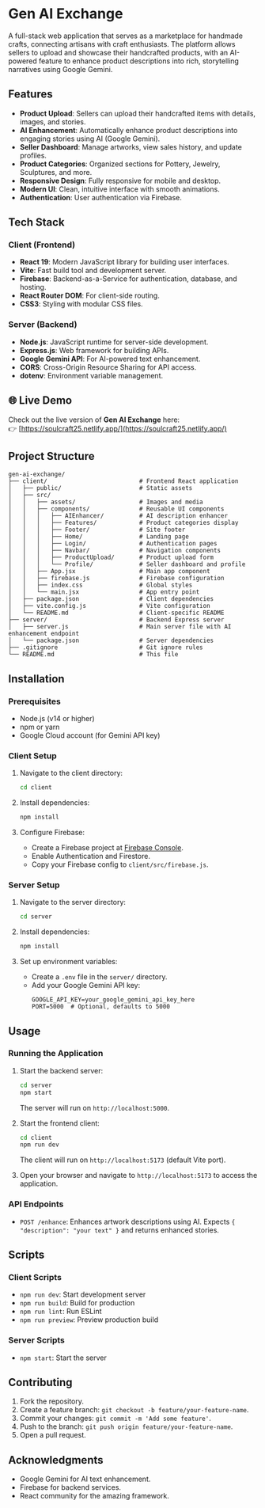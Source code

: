 # Gen AI Exchange

A full-stack web application that serves as a marketplace for handmade crafts, connecting artisans with craft enthusiasts. The platform allows sellers to upload and showcase their handcrafted products, with an AI-powered feature to enhance product descriptions into rich, storytelling narratives using Google Gemini.

## Features

- **Product Upload**: Sellers can upload their handcrafted items with details, images, and stories.
- **AI Enhancement**: Automatically enhance product descriptions into engaging stories using AI (Google Gemini).
- **Seller Dashboard**: Manage artworks, view sales history, and update profiles.
- **Product Categories**: Organized sections for Pottery, Jewelry, Sculptures, and more.
- **Responsive Design**: Fully responsive for mobile and desktop.
- **Modern UI**: Clean, intuitive interface with smooth animations.
- **Authentication**: User authentication via Firebase.

## Tech Stack

### Client (Frontend)
- **React 19**: Modern JavaScript library for building user interfaces.
- **Vite**: Fast build tool and development server.
- **Firebase**: Backend-as-a-Service for authentication, database, and hosting.
- **React Router DOM**: For client-side routing.
- **CSS3**: Styling with modular CSS files.

### Server (Backend)
- **Node.js**: JavaScript runtime for server-side development.
- **Express.js**: Web framework for building APIs.
- **Google Gemini API**: For AI-powered text enhancement.
- **CORS**: Cross-Origin Resource Sharing for API access.
- **dotenv**: Environment variable management.

## 🌐 Live Demo

Check out the live version of **Gen AI Exchange** here:  
👉 [https://soulcraft25.netlify.app/](https://soulcraft25.netlify.app/)

## Project Structure

```
gen-ai-exchange/
├── client/                          # Frontend React application
│   ├── public/                      # Static assets
│   ├── src/
│   │   ├── assets/                  # Images and media
│   │   ├── components/              # Reusable UI components
│   │   │   ├── AIEnhancer/          # AI description enhancer
│   │   │   ├── Features/            # Product categories display
│   │   │   ├── Footer/              # Site footer
│   │   │   ├── Home/                # Landing page
│   │   │   ├── Login/               # Authentication pages
│   │   │   ├── Navbar/              # Navigation components
│   │   │   ├── ProductUpload/       # Product upload form
│   │   │   └── Profile/             # Seller dashboard and profile
│   │   ├── App.jsx                  # Main app component
│   │   ├── firebase.js              # Firebase configuration
│   │   ├── index.css                # Global styles
│   │   └── main.jsx                 # App entry point
│   ├── package.json                 # Client dependencies
│   ├── vite.config.js               # Vite configuration
│   └── README.md                    # Client-specific README
├── server/                          # Backend Express server
│   ├── server.js                    # Main server file with AI enhancement endpoint
│   └── package.json                 # Server dependencies
├── .gitignore                       # Git ignore rules
└── README.md                        # This file
```

## Installation

### Prerequisites
- Node.js (v14 or higher)
- npm or yarn
- Google Cloud account (for Gemini API key)

### Client Setup
1. Navigate to the client directory:
   ```bash
   cd client
   ```

2. Install dependencies:
   ```bash
   npm install
   ```

3. Configure Firebase:
   - Create a Firebase project at [Firebase Console](https://console.firebase.google.com/).
   - Enable Authentication and Firestore.
   - Copy your Firebase config to `client/src/firebase.js`.

### Server Setup
1. Navigate to the server directory:
   ```bash
   cd server
   ```

2. Install dependencies:
   ```bash
   npm install
   ```

3. Set up environment variables:
   - Create a `.env` file in the `server/` directory.
   - Add your Google Gemini API key:
     ```
     GOOGLE_API_KEY=your_google_gemini_api_key_here
     PORT=5000  # Optional, defaults to 5000
     ```

## Usage

### Running the Application
1. Start the backend server:
   ```bash
   cd server
   npm start
   ```
   The server will run on `http://localhost:5000`.

2. Start the frontend client:
   ```bash
   cd client
   npm run dev
   ```
   The client will run on `http://localhost:5173` (default Vite port).

3. Open your browser and navigate to `http://localhost:5173` to access the application.

### API Endpoints
- `POST /enhance`: Enhances artwork descriptions using AI. Expects `{ "description": "your text" }` and returns enhanced stories.

## Scripts

### Client Scripts
- `npm run dev`: Start development server
- `npm run build`: Build for production
- `npm run lint`: Run ESLint
- `npm run preview`: Preview production build

### Server Scripts
- `npm start`: Start the server

## Contributing

1. Fork the repository.
2. Create a feature branch: `git checkout -b feature/your-feature-name`.
3. Commit your changes: `git commit -m 'Add some feature'`.
4. Push to the branch: `git push origin feature/your-feature-name`.
5. Open a pull request.

## Acknowledgments

- Google Gemini for AI text enhancement.
- Firebase for backend services.
- React community for the amazing framework.
